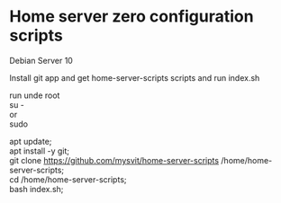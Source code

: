# Home server zero configuration scripts

Debian Server 10

Install git app and get home-server-scripts scripts and run index.sh

run unde root\
su - \
or  \
sudo

apt update;\
apt install -y git;\
git clone https://github.com/mysvit/home-server-scripts /home/home-server-scripts;\
cd /home/home-server-scripts;\
bash index.sh;
